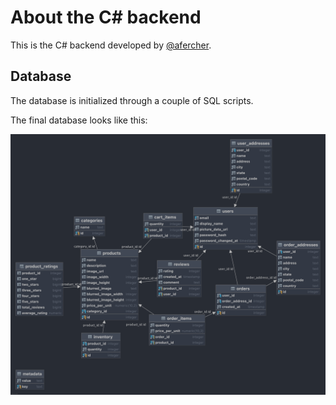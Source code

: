 # About the C# backend

This is the C# backend developed by [@afercher](https://github.com/afercher).

## Database

The database is initialized through a couple of SQL scripts.

The final database looks like this:

![ERD of database](../assets/storevision-backend-js.png)
